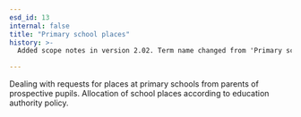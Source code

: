 ```yaml
---
esd_id: 13
internal: false
title: "Primary school places"
history: >-
  Added scope notes in version 2.02. Term name changed from 'Primary school places' to 'Schools - places - primary' in version 3.00.  Term name changed to 'Primary school places' in version 4.00.

---
```


Dealing with requests for places at primary schools from parents of prospective pupils. Allocation of school places according to education authority policy.

